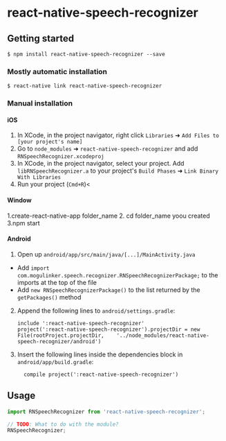 
# react-native-speech-recognizer

## Getting started

`$ npm install react-native-speech-recognizer --save`

### Mostly automatic installation

`$ react-native link react-native-speech-recognizer`

### Manual installation


#### iOS

1. In XCode, in the project navigator, right click `Libraries` ➜ `Add Files to [your project's name]`
2. Go to `node_modules` ➜ `react-native-speech-recognizer` and add `RNSpeechRecognizer.xcodeproj`
3. In XCode, in the project navigator, select your project. Add `libRNSpeechRecognizer.a` to your project's `Build Phases` ➜ `Link Binary With Libraries`
4. Run your project (`Cmd+R`)<
#### Window
1.create-react-native-app folder_name
2. cd folder_name yoou created 
3.npm start

#### Android

1. Open up `android/app/src/main/java/[...]/MainActivity.java`
  - Add `import com.mogulinker.speech.recognizer.RNSpeechRecognizerPackage;` to the imports at the top of the file
  - Add `new RNSpeechRecognizerPackage()` to the list returned by the `getPackages()` method
2. Append the following lines to `android/settings.gradle`:
  	```
  	include ':react-native-speech-recognizer'
  	project(':react-native-speech-recognizer').projectDir = new File(rootProject.projectDir, 	'../node_modules/react-native-speech-recognizer/android')
  	```
3. Insert the following lines inside the dependencies block in `android/app/build.gradle`:
  	```
      compile project(':react-native-speech-recognizer')
  	```


## Usage
```javascript
import RNSpeechRecognizer from 'react-native-speech-recognizer';

// TODO: What to do with the module?
RNSpeechRecognizer;
```
  

